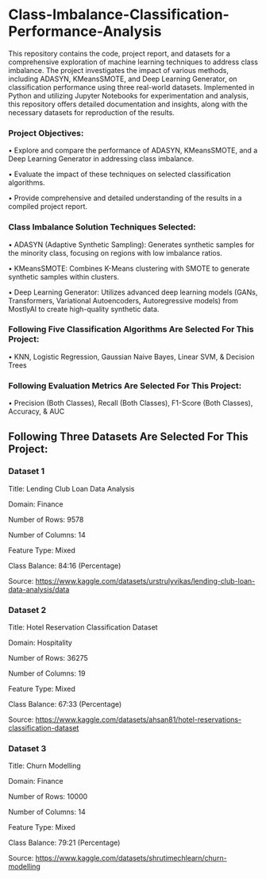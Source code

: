 # Class-Imbalance-Classification-Performance-Analysis
This repository contains the code, project report, and datasets for a comprehensive exploration of machine learning techniques to address class imbalance. The project investigates the impact of various methods, including ADASYN, KMeansSMOTE, and Deep Learning Generator, on classification performance using three real-world datasets. Implemented in Python and utilizing Jupyter Notebooks for experimentation and analysis, this repository offers detailed documentation and insights, along with the necessary datasets for reproduction of the results.

### Project Objectives:
• Explore and compare the performance of ADASYN, KMeansSMOTE, and a Deep Learning Generator in addressing class imbalance.

• Evaluate the impact of these techniques on selected classification algorithms.

• Provide comprehensive and detailed understanding of the results in a compiled project report.

### Class Imbalance Solution Techniques Selected:
• ADASYN (Adaptive Synthetic Sampling): Generates synthetic samples for the minority class, focusing on regions with low imbalance ratios.

• KMeansSMOTE: Combines K-Means clustering with SMOTE to generate synthetic samples within clusters.

• Deep Learning Generator: Utilizes advanced deep learning models (GANs, Transformers, Variational Autoencoders, Autoregressive models) from MostlyAI to create high-quality synthetic data.

### Following Five Classification Algorithms Are Selected For This Project:
• KNN, Logistic Regression, Gaussian Naive Bayes, Linear SVM, & Decision Trees

### Following Evaluation Metrics Are Selected For This Project:
• Precision (Both Classes), Recall (Both Classes), F1-Score (Both Classes), Accuracy, & AUC

## Following Three Datasets Are Selected For This Project:
### Dataset 1
Title: Lending Club Loan Data Analysis

Domain: Finance

Number of Rows: 9578

Number of Columns: 14

Feature Type: Mixed

Class Balance: 84:16 (Percentage)

Source: https://www.kaggle.com/datasets/urstrulyvikas/lending-club-loan-data-analysis/data


### Dataset 2
Title: Hotel Reservation Classification Dataset

Domain: Hospitality

Number of Rows: 36275

Number of Columns: 19

Feature Type: Mixed

Class Balance: 67:33 (Percentage)

Source: https://www.kaggle.com/datasets/ahsan81/hotel-reservations-classification-dataset


### Dataset 3
Title: Churn Modelling

Domain: Finance

Number of Rows: 10000

Number of Columns: 14

Feature Type: Mixed

Class Balance: 79:21 (Percentage)

Source: https://www.kaggle.com/datasets/shrutimechlearn/churn-modelling
